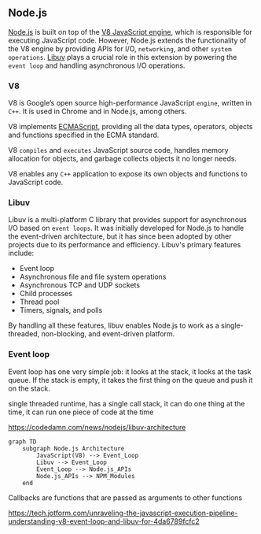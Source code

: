 
## Node.js
[Node.js](https://nodejs.org/en) is built on top of the [V8 JavaScript engine](https://v8.dev/), which is responsible for executing JavaScript code. However, Node.js extends the functionality of the V8 engine by providing APIs for I/O, `networking`, and other `system operations`. [Libuv](https://docs.libuv.org/en/v1.x/) plays a crucial role in this extension by powering the `event loop` and handling asynchronous I/O operations.


### V8
V8 is Google’s open source high-performance JavaScript `engine`, written in `C++`. It is used in Chrome and in Node.js, among others.

V8 implements [ECMAScript](https://tc39.es/ecma262/), providing all the data types, operators, objects and functions specified in the ECMA standard.

V8 `compiles` and `executes` JavaScript source code, handles memory allocation for objects, and garbage collects objects it no longer needs.

V8 enables any `C++` application to expose its own objects and functions to JavaScript code.

### Libuv
Libuv is a multi-platform C library that provides support for asynchronous I/O based on `event loops`. It was initially developed for Node.js to handle the event-driven architecture, but it has since been adopted by other projects due to its performance and efficiency. Libuv's primary features include:
- Event loop 
- Asynchronous file and file system operations 
- Asynchronous TCP and UDP sockets 
- Child processes
- Thread pool 
- Timers, signals, and polls

By handling all these features, libuv enables Node.js to work as a single-threaded, non-blocking, and event-driven platform.

### Event loop
Event loop has one very simple job: it looks at the stack, it looks at the task queue. If the stack is empty, it takes the first thing on the queue and push it on the stack.



single threaded runtime, has a single call stack, it can do one thing at the time, it can run one piece of code at the time


https://codedamn.com/news/nodejs/libuv-architecture

```mermaid
graph TD
    subgraph Node.js Architecture
        JavaScript(V8) --> Event_Loop
        Libuv --> Event_Loop
        Event_Loop --> Node.js_APIs
        Node.js_APIs --> NPM_Modules
    end
```




Callbacks are functions that are passed as arguments to other functions


https://tech.jotform.com/unraveling-the-javascript-execution-pipeline-understanding-v8-event-loop-and-libuv-for-4da6789fcfc2